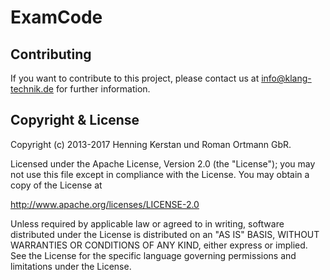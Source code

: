 # ExamCode

## Contributing
If you want to contribute to this project, please contact us at [info@klang-technik.de](mailto:info@klang-technik.de) for further information.

## Copyright & License
 Copyright (c) 2013-2017 Henning Kerstan und Roman Ortmann GbR.

 Licensed under the Apache License, Version 2.0 (the "License");
 you may not use this file except in compliance with the License.
 You may obtain a copy of the License at

   http://www.apache.org/licenses/LICENSE-2.0
   
 Unless required by applicable law or agreed to in writing, software
 distributed under the License is distributed on an "AS IS" BASIS,
 WITHOUT WARRANTIES OR CONDITIONS OF ANY KIND, either express or implied.
 See the License for the specific language governing permissions and
 limitations under the License.